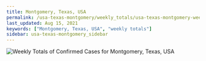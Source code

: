 ```yaml
---
title: Montgomery, Texas, USA
permalink: /usa-texas-montgomery/weekly_totals/usa-texas-montgomery-weekly_totals.html
last_updated: Aug 15, 2021
keywords: ["Montgomery, Texas, USA", "weekly totals"]
sidebar: usa-texas-montgomery_sidebar
---
```


![Weekly Totals of Confirmed Cases for Montgomery, Texas, USA](/covid_tracker/images/graphs/usa-texas-montgomery-weekly_totals_graph.png)
